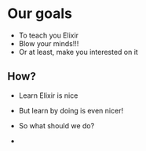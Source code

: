 # Our goals

- To teach you Elixir
- Blow your minds!!!
- Or at least, make you interested on it

## How?

- Learn Elixir is nice
- But learn by doing is even nicer!
- So what should we do?

-
